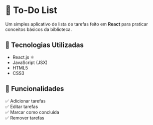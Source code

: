 # 📝 To-Do List

Um simples aplicativo de lista de tarefas feito em **React** para praticar conceitos básicos da biblioteca.

## 🚀 Tecnologias Utilizadas
- React.js ⚛️
- JavaScript (JSX)
- HTML5
- CSS3

## 🎯 Funcionalidades
✅ Adicionar tarefas  
✅ Editar tarefas  
✅ Marcar como concluída  
✅ Remover tarefas  

   
